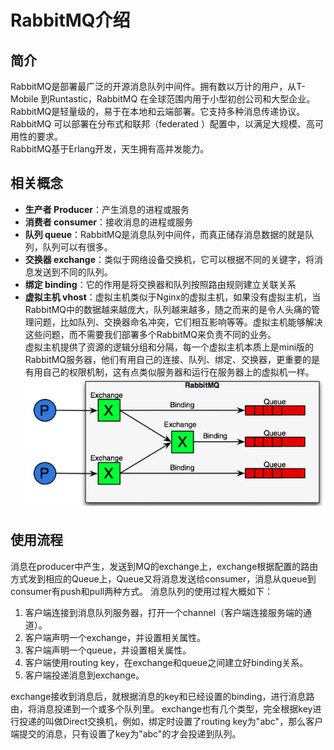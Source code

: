 # RabbitMQ介绍

## 简介
RabbitMQ是部署最广泛的开源消息队列中间件。拥有数以万计的用户，从T-Mobile 到Runtastic，RabbitMQ 在全球范围内用于小型初创公司和大型企业。  
RabbitMQ是轻量级的，易于在本地和云端部署。它支持多种消息传递协议。RabbitMQ 可以部署在分布式和联邦（federated ）配置中，以满足大规模、高可用性的要求。  
RabbitMQ基于Erlang开发，天生拥有高并发能力。

## 相关概念
- **生产者 Producer**：产生消息的进程或服务
- **消费者 consumer**：接收消息的进程或服务
- **队列 queue**：RabbitMQ是消息队列中间件，而真正储存消息数据的就是队列，队列可以有很多。
- **交换器  exchange**：类似于网络设备交换机，它可以根据不同的关键字，将消息发送到不同的队列。
- **绑定 binding**：它的作用是将交换器和队列按照路由规则建立关联关系
- **虚拟主机 vhost**：虚拟主机类似于Nginx的虚拟主机，如果没有虚拟主机，当RabbitMQ中的数据越来越庞大，队列越来越多，随之而来的是令人头痛的管理问题，比如队列、交换器命名冲突，它们相互影响等等。虚拟主机能够解决这些问题，而不需要我们部署多个RabbitMQ来负责不同的业务。  
虚拟主机提供了资源的逻辑分组和分隔，每一个虚拟主机本质上是mini版的RabbitMQ服务器，他们有用自己的连接、队列、绑定、交换器，更重要的是有用自己的权限机制，这有点类似服务器和运行在服务器上的虚拟机一样。
![](./5.png)

## 使用流程
消息在producer中产生，发送到MQ的exchange上，exchange根据配置的路由方式发到相应的Queue上，Queue又将消息发送给consumer，消息从queue到consumer有push和pull两种方式。 消息队列的使用过程大概如下：
1. 客户端连接到消息队列服务器，打开一个channel（客户端连接服务端的通道）。
2. 客户端声明一个exchange，并设置相关属性。
3. 客户端声明一个queue，并设置相关属性。
4. 客户端使用routing key，在exchange和queue之间建立好binding关系。
5. 客户端投递消息到exchange。  

exchange接收到消息后，就根据消息的key和已经设置的binding，进行消息路由，将消息投递到一个或多个队列里。 exchange也有几个类型，完全根据key进行投递的叫做Direct交换机，例如，绑定时设置了routing key为"abc"，那么客户端提交的消息，只有设置了key为"abc"的才会投递到队列。